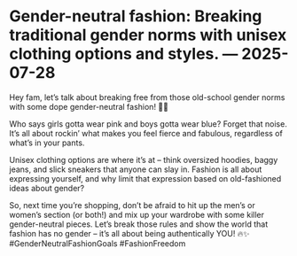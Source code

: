 # Gender-neutral fashion: Breaking traditional gender norms with unisex clothing options and styles. — 2025-07-28

Hey fam, let’s talk about breaking free from those old-school gender norms with some dope gender-neutral fashion! 🌈💥

Who says girls gotta wear pink and boys gotta wear blue? Forget that noise. It’s all about rockin’ what makes you feel fierce and fabulous, regardless of what’s in your pants.

Unisex clothing options are where it’s at – think oversized hoodies, baggy jeans, and slick sneakers that anyone can slay in. Fashion is all about expressing yourself, and why limit that expression based on old-fashioned ideas about gender?

So, next time you’re shopping, don’t be afraid to hit up the men’s or women’s section (or both!) and mix up your wardrobe with some killer gender-neutral pieces. Let’s break those rules and show the world that fashion has no gender – it’s all about being authentically YOU! 🔥✨ #GenderNeutralFashionGoals #FashionFreedom